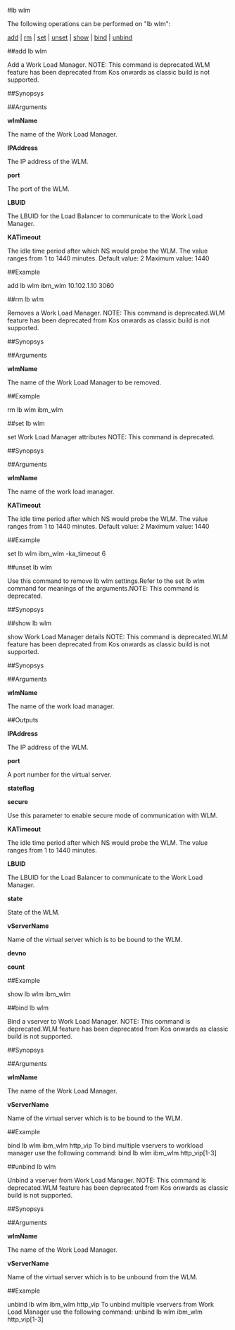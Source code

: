 #lb wlm

The following operations can be performed on "lb wlm":


[add](#add-lb-wlm) | [rm](#rm-lb-wlm) | [set](#set-lb-wlm) | [unset](#unset-lb-wlm) | [show](#show-lb-wlm) | [bind](#bind-lb-wlm) | [unbind](#unbind-lb-wlm)

##add lb wlm

Add a Work Load Manager. NOTE: This command is deprecated.WLM feature has been deprecated from Kos onwards as classic build is not supported.


##Synopsys




##Arguments

<b>wlmName</b>
The name of the Work Load Manager.

<b>IPAddress</b>
The IP address of the WLM.

<b>port</b>
The port of the WLM.

<b>LBUID</b>
The LBUID for the Load Balancer to communicate to the Work Load Manager.

<b>KATimeout</b>
The idle time period after which NS would probe the WLM. The value ranges from 1 to 1440 minutes. Default value: 2 Maximum value: 1440



##Example

add lb wlm ibm_wlm 10.102.1.10 3060

##rm lb wlm

Removes a Work Load Manager. NOTE: This command is deprecated.WLM feature has been deprecated from Kos onwards as classic build is not supported.


##Synopsys




##Arguments

<b>wlmName</b>
The name of the Work Load Manager to be removed.



##Example

rm lb wlm ibm_wlm

##set lb wlm

set Work Load Manager attributes NOTE: This command is deprecated.


##Synopsys




##Arguments

<b>wlmName</b>
The name of the work load manager.

<b>KATimeout</b>
The idle time period after which NS would probe the WLM. The value ranges from 1 to 1440 minutes. Default value: 2 Maximum value: 1440



##Example

set lb wlm ibm_wlm -ka_timeout 6

##unset lb wlm

Use this command to remove lb wlm settings.Refer to the set lb wlm command for meanings of the arguments.NOTE: This command is deprecated.


##Synopsys




##show lb wlm

show Work Load Manager details NOTE: This command is deprecated.WLM feature has been deprecated from Kos onwards as classic build is not supported.


##Synopsys




##Arguments

<b>wlmName</b>
The name of the work load manager.



##Outputs

<b>IPAddress</b>
The IP address of the WLM.

<b>port</b>
A port number for the virtual server.

<b>stateflag</b>

<b>secure</b>
Use this parameter to enable secure mode of communication with WLM.

<b>KATimeout</b>
The idle time period after which NS would probe the WLM. The value ranges from 1 to 1440 minutes.

<b>LBUID</b>
The LBUID for the Load Balancer to communicate to the Work Load Manager.

<b>state</b>
State of the WLM.

<b>vServerName</b>
Name of the virtual server which is to be bound to the WLM.

<b>devno</b>

<b>count</b>



##Example

show lb wlm ibm_wlm

##bind lb wlm

Bind a vserver to Work Load Manager. NOTE: This command is deprecated.WLM feature has been deprecated from Kos onwards as classic build is not supported.


##Synopsys




##Arguments

<b>wlmName</b>
The name of the Work Load Manager.

<b>vServerName</b>
Name of the virtual server which is to be bound to the WLM.



##Example

bind lb wlm ibm_wlm http_vip To bind multiple vservers to workload manager use the following command: bind lb wlm ibm_wlm http_vip[1-3]

##unbind lb wlm

Unbind a vserver from Work Load Manager. NOTE: This command is deprecated.WLM feature has been deprecated from Kos onwards as classic build is not supported.


##Synopsys




##Arguments

<b>wlmName</b>
The name of the Work Load Manager.

<b>vServerName</b>
Name of the virtual server which is to be unbound from the WLM.



##Example

unbind lb wlm ibm_wlm http_vip To unbind multiple vservers from Work Load Manager use the following command: unbind lb wlm ibm_wlm http_vip[1-3]

